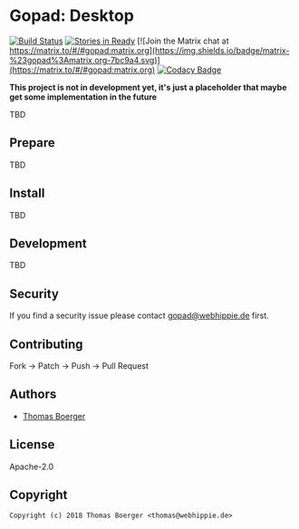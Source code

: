 # Gopad: Desktop

[![Build Status](http://github.dronehippie.de/api/badges/gopad/gopad-desktop/status.svg)](http://github.dronehippie.de/gopad/gopad-desktop)
[![Stories in Ready](https://badge.waffle.io/gopad/gopad-api.svg?label=ready&title=Ready)](http://waffle.io/gopad/gopad-api)
[![Join the Matrix chat at https://matrix.to/#/#gopad:matrix.org](https://img.shields.io/badge/matrix-%23gopad%3Amatrix.org-7bc9a4.svg)](https://matrix.to/#/#gopad:matrix.org)
[![Codacy Badge](https://api.codacy.com/project/badge/Grade/2ed29c71d6074d3d808d5b0e237af49b)](https://www.codacy.com/app/gopad/gopad-desktop?utm_source=github.com&amp;utm_medium=referral&amp;utm_content=gopad/gopad-desktop&amp;utm_campaign=Badge_Grade)

**This project is not in development yet, it's just a placeholder that maybe get some implementation in the future**

TBD


## Prepare

TBD


## Install

TBD


## Development

TBD


## Security

If you find a security issue please contact gopad@webhippie.de first.


## Contributing

Fork -> Patch -> Push -> Pull Request


## Authors

* [Thomas Boerger](https://github.com/tboerger)


## License

Apache-2.0


## Copyright

```
Copyright (c) 2018 Thomas Boerger <thomas@webhippie.de>
```
